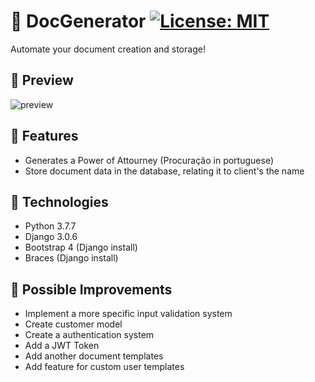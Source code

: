 # :notebook: DocGenerator [![License: MIT](https://img.shields.io/badge/License-MIT-yellow.svg)](https://opensource.org/licenses/MIT)   
Automate your document creation and storage!


## :mag_right: Preview
![preview](https://github.com/GermainPereira/DocGenerator/blob/master/preview-doc_generator-2020-07-03%2011-12.gif?raw=true)

## :star2: Features
* Generates a Power of Attourney (Procuração in portuguese)
* Store document data in the database, relating it to client's the name

## :robot: Technologies
* Python 3.7.7
* Django 3.0.6
* Bootstrap 4 (Django install)
* Braces (Django install)

## :pencil: Possible Improvements
* Implement a more specific input validation system
* Create customer model
* Create a authentication system
* Add a JWT Token
* Add another document templates
* Add feature for custom user templates


